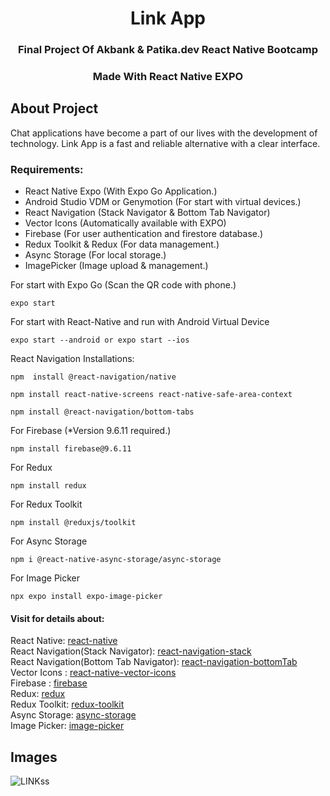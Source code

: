 <h1 align="center">Link App</h1>
<h3 align="center">Final Project Of Akbank & Patika.dev React Native Bootcamp</h3>
<h3 align="center">Made With React Native EXPO</h3>

## About Project
Chat applications have become a part of our lives with the development of technology. Link App is a fast and reliable alternative with a clear interface.

### Requirements:

+ React Native Expo (With Expo Go Application.)
+ Android Studio VDM or Genymotion (For start with virtual devices.)
+ React Navigation (Stack Navigator & Bottom Tab Navigator)
+ Vector Icons (Automatically available with EXPO)
+ Firebase (For user authentication and firestore database.)
+ Redux Toolkit & Redux (For data management.)
+ Async Storage (For local storage.)
+ ImagePicker (Image upload & management.)

For start with Expo Go (Scan the QR code with phone.)
```
expo start
```
For start with React-Native and run with Android Virtual Device 
```
expo start --android or expo start --ios
```
React Navigation Installations:
```
npm  install @react-navigation/native
```
```
npm install react-native-screens react-native-safe-area-context
```
```
npm install @react-navigation/bottom-tabs
```
For Firebase (*Version 9.6.11 required.)
```
npm install firebase@9.6.11
```
For Redux 
```
npm install redux
```
For Redux Toolkit
```
npm install @reduxjs/toolkit
```
For Async Storage
```
npm i @react-native-async-storage/async-storage
```
For Image Picker
```
npx expo install expo-image-picker
```
#### Visit for details about:
React Native: [react-native](https://reactnative.dev/)<br/>
React Navigation(Stack Navigator): [react-navigation-stack](https://reactnavigation.org/)<br/>
React Navigation(Bottom Tab Navigator): [react-navigation-bottomTab](https://reactnavigation.org/docs/bottom-tab-navigator/)<br/>
Vector Icons : [react-native-vector-icons](https://github.com/oblador/react-native-vector-icons)<br/>
Firebase : [firebase](https://firebase.google.com/)<br/>
Redux: [redux](https://redux.js.org/introduction/getting-started)<br/>
Redux Toolkit: [redux-toolkit](https://redux-toolkit.js.org/introduction/getting-started)<br/>
Async Storage: [async-storage](https://github.com/react-native-async-storage/async-storage)<br/>
Image Picker: [image-picker](https://docs.expo.dev/versions/latest/sdk/imagepicker/)

## Images
![LINKss](https://user-images.githubusercontent.com/26837669/194748155-f8b56819-e4bc-470b-9b18-39c553bb2eb8.png)
